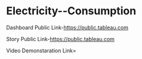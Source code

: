 # Electricity--Consumption


Dashboard Public Link-https://public.tableau.com

Story Public Link-https://public.tableau.com

Video Demonstaration Link=
